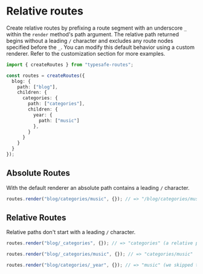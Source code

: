 # Relative routes

Create relative routes by prefixing a route segment with an underscore `_` within the `render` method's path argument. The relative path returned begins without a leading `/` character and excludes any route nodes specified before the `_`. You can modify this default behavior using a custom renderer. Refer to the customization section for more examples.

``` ts
import { createRoutes } from "typesafe-routes";

const routes = createRoutes({
  blog: {
    path: ["blog"],
    children: {
      categories: {
        path: ["categories"],
        children: {
          year: {
            path: ["music"]
          },
        }
      }
    }
  }
});
```

<!-- tabs:start -->
## **Absolute Routes**

With the default renderer an absolute path contains a leading `/` character.

``` ts
routes.render("blog/categories/music", {}); // => "/blog/categories/music"
```

## **Relative Routes**

Relative paths don't start with a leading `/` character. 

``` ts
routes.render("blog/_categories", {}); // => "categories" (a relative path without the leading "/blog" path segment)

routes.render("blog/_categories/music", {}); // => "categories/music"

routes.render("blog/categories/_year", {}); // => "music" (we skipped two route nodes here)
```
<!-- tabs:end -->
